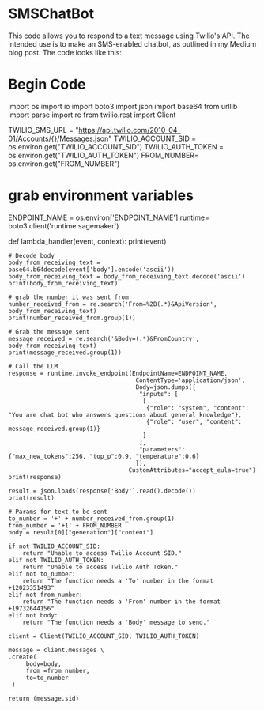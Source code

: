 # SMSChatBot
This code allows you to respond to a text message using Twilio's API. The intended use is to make an SMS-enabled chatbot, as outlined in my Medium blog post.
The code looks like this:

# Begin Code
import os
import io
import boto3
import json
import base64
from urllib import parse
import re
from twilio.rest import Client

TWILIO_SMS_URL = "https://api.twilio.com/2010-04-01/Accounts/{}/Messages.json"
TWILIO_ACCOUNT_SID = os.environ.get("TWILIO_ACCOUNT_SID")
TWILIO_AUTH_TOKEN = os.environ.get("TWILIO_AUTH_TOKEN")
FROM_NUMBER= os.environ.get("FROM_NUMBER")

# grab environment variables
ENDPOINT_NAME = os.environ['ENDPOINT_NAME']
runtime= boto3.client('runtime.sagemaker')

def lambda_handler(event, context):
    print(event)
    
    # Decode body
    body_from_receiving_text = base64.b64decode(event['body'].encode('ascii'))
    body_from_receiving_text = body_from_receiving_text.decode('ascii')
    print(body_from_receiving_text)
    
    # grab the number it was sent from
    number_received_from = re.search('From=%2B(.*)&ApiVersion', body_from_receiving_text)
    print(number_received_from.group(1))
    
    # Grab the message sent
    message_received = re.search('&Body=(.*)&FromCountry', body_from_receiving_text)
    print(message_received.group(1))
    
    # Call the LLM
    response = runtime.invoke_endpoint(EndpointName=ENDPOINT_NAME,
                                        ContentType='application/json',
                                        Body=json.dumps({
                                         "inputs": [
                                          [
                                           {"role": "system", "content": "You are chat bot who answers questions about general knowledge"},
                                           {"role": "user", "content": message_received.group(1)}
                                          ]
                                         ],
                                         "parameters": {"max_new_tokens":256, "top_p":0.9, "temperature":0.6}
                                        }),
                                      CustomAttributes="accept_eula=true")
    print(response)
    
    result = json.loads(response['Body'].read().decode())
    print(result)
    
    # Params for text to be sent
    to_number = '+' + number_received_from.group(1)
    from_number = '+1' + FROM_NUMBER
    body = result[0]["generation"]["content"]

    if not TWILIO_ACCOUNT_SID:
        return "Unable to access Twilio Account SID."
    elif not TWILIO_AUTH_TOKEN:
        return "Unable to access Twilio Auth Token."
    elif not to_number:
        return "The function needs a 'To' number in the format +12023351493"
    elif not from_number:
        return "The function needs a 'From' number in the format +19732644156"
    elif not body:
        return "The function needs a 'Body' message to send."

    client = Client(TWILIO_ACCOUNT_SID, TWILIO_AUTH_TOKEN)

    message = client.messages \
    .create(
         body=body,
         from_=from_number,
         to=to_number
     )
    
    return (message.sid)

